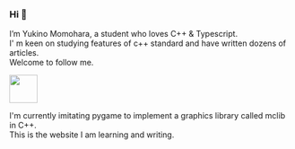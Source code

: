 ### Hi 👋 

I’m Yukino Momohara, a student who loves C++ & Typescript.  
I' m keen on studying features of c++ standard and have written dozens of articles.  
Welcome to follow me.  



<p>
    <a href="https://iamyukino.github.io/">
        <img height="50" src="https://iamyukino.github.io/index/images/igloo-logo.png">
    </a>
</p>  

I'm currently imitating pygame to implement a graphics library called mclib in C++.  
This is the website I am learning and writing.
